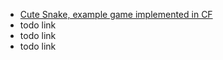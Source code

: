 [](/header.md ':include')

- [Cute Snake, example game implemented in CF](https://github.com/RandyGaul/cute_snake)
- todo link
- todo link
- todo link